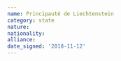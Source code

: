 ```yaml
---
name: Principauté de Liechtenstein
category: state
nature: 
nationality: 
alliance: 
date_signed: '2018-11-12'
---
```

    